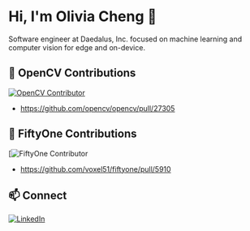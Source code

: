 # Hi, I'm Olivia Cheng 👋

Software engineer at Daedalus, Inc. focused on machine learning and computer vision for edge and on-device.

## 🤝 OpenCV Contributions
[![OpenCV Contributor](https://img.shields.io/badge/OpenCV-Contributor-brightgreen)](https://github.com/opencv/opencv/commits?author=chengolivia)
- https://github.com/opencv/opencv/pull/27305

## 🤝 FiftyOne Contributions
[![FiftyOne Contributor](tbd)
- https://github.com/voxel51/fiftyone/pull/5910

## 📫 Connect
[![LinkedIn](https://img.shields.io/badge/LinkedIn-blue?style=flat&logo=linkedin)](linkedin.com/in/ocheng1)
